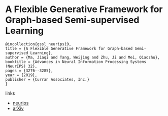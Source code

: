 # A Flexible Generative Framework for Graph-based Semi-supervised Learning

```
@incollection{gssl_neurips19,
title = {A Flexible Generative Framework for Graph-based Semi-supervised Learning},
author = {Ma, Jiaqi and Tang, Weijing and Zhu, Ji and Mei, Qiaozhu},
booktitle = {Advances in Neural Information Processing Systems (NeurIPS) 32},
pages = {3276--3285},
year = {2019},
publisher = {Curran Associates, Inc.}
}
```

links
- [neurips](https://nips.cc/Conferences/2019/Schedule?showEvent=13506)
- [arXiv](https://arxiv.org/abs/1905.10769)
